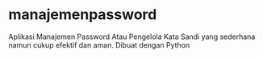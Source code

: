 # manajemenpassword
Aplikasi Manajemen Password Atau Pengelola Kata Sandi yang sederhana namun cukup efektif dan aman. Dibuat dengan Python
